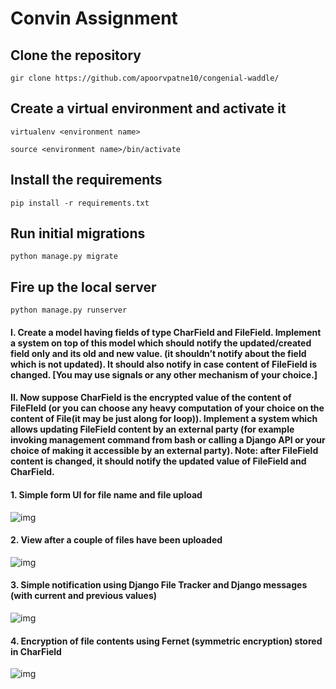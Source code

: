 # Convin Assignment

## Clone the repository

`gir clone https://github.com/apoorvpatne10/congenial-waddle/`

## Create a virtual environment and activate it 

`virtualenv <environment name>`

`source <environment name>/bin/activate`

## Install the requirements

`pip install -r requirements.txt`

## Run initial migrations

`python manage.py migrate`

## Fire up the local server

`python manage.py runserver`

#### I. Create a model having fields of type CharField and FileField. Implement a system on top of this model which should notify the updated/created field only and its old and new value. (it shouldn’t notify about the field which is not updated). It should also notify in case content of FileField is changed. [You may use signals or any other mechanism of your choice.] 

#### II. Now suppose CharField is the encrypted value of the content of FileFIeld (or you can choose any heavy computation of your choice on the content of File(it may be just along for loop)). Implement a system which allows updating FileField content by an external party (for example invoking management command from bash or calling a Django API or your choice of making it accessible by an external party). Note: after FileField content is changed, it should notify the updated value of FileField and CharField. 

#### 1. Simple form UI for file name and file upload

![img](https://i.imgur.com/zJ6Bqst.png)

#### 2. View after a couple of files have been uploaded

![img](https://i.imgur.com/dBz3QkK.png)

#### 3. Simple notification using Django File Tracker and Django messages (with current and previous values)

![img](https://i.imgur.com/YPqtft4.png)

#### 4. Encryption of file contents using Fernet (symmetric encryption) stored in CharField

![img](https://i.imgur.com/uPV0T7p.png)

